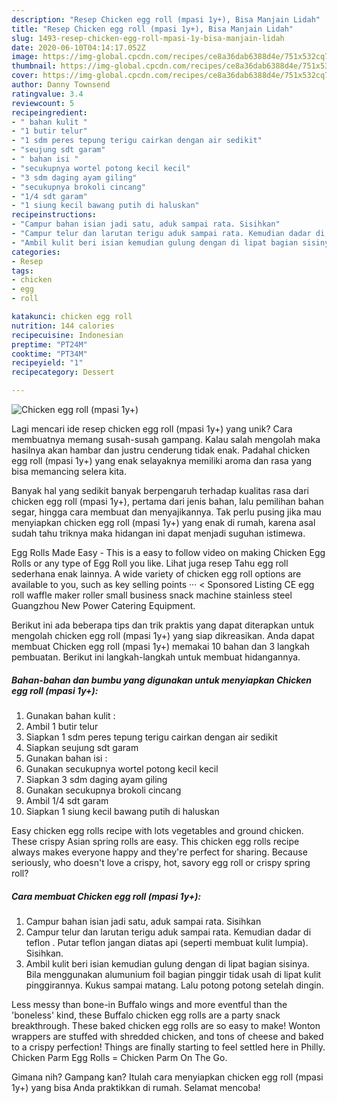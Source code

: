 ```yaml
---
description: "Resep Chicken egg roll (mpasi 1y+), Bisa Manjain Lidah"
title: "Resep Chicken egg roll (mpasi 1y+), Bisa Manjain Lidah"
slug: 1493-resep-chicken-egg-roll-mpasi-1y-bisa-manjain-lidah
date: 2020-06-10T04:14:17.052Z
image: https://img-global.cpcdn.com/recipes/ce8a36dab6388d4e/751x532cq70/chicken-egg-roll-mpasi-1y-foto-resep-utama.jpg
thumbnail: https://img-global.cpcdn.com/recipes/ce8a36dab6388d4e/751x532cq70/chicken-egg-roll-mpasi-1y-foto-resep-utama.jpg
cover: https://img-global.cpcdn.com/recipes/ce8a36dab6388d4e/751x532cq70/chicken-egg-roll-mpasi-1y-foto-resep-utama.jpg
author: Danny Townsend
ratingvalue: 3.4
reviewcount: 5
recipeingredient:
- " bahan kulit "
- "1 butir telur"
- "1 sdm peres tepung terigu cairkan dengan air sedikit"
- "seujung sdt garam"
- " bahan isi "
- "secukupnya wortel potong kecil kecil"
- "3 sdm daging ayam giling"
- "secukupnya brokoli cincang"
- "1/4 sdt garam"
- "1 siung kecil bawang putih di haluskan"
recipeinstructions:
- "Campur bahan isian jadi satu, aduk sampai rata. Sisihkan"
- "Campur telur dan larutan terigu aduk sampai rata. Kemudian dadar di teflon . Putar teflon jangan diatas api (seperti membuat kulit lumpia). Sisihkan."
- "Ambil kulit beri isian kemudian gulung dengan di lipat bagian sisinya. Bila menggunakan alumunium foil bagian pinggir tidak usah di lipat kulit pinggirannya. Kukus sampai matang. Lalu potong potong setelah dingin."
categories:
- Resep
tags:
- chicken
- egg
- roll

katakunci: chicken egg roll 
nutrition: 144 calories
recipecuisine: Indonesian
preptime: "PT24M"
cooktime: "PT34M"
recipeyield: "1"
recipecategory: Dessert

---
```



![Chicken egg roll (mpasi 1y+)](https://img-global.cpcdn.com/recipes/ce8a36dab6388d4e/751x532cq70/chicken-egg-roll-mpasi-1y-foto-resep-utama.jpg)

Lagi mencari ide resep chicken egg roll (mpasi 1y+) yang unik? Cara membuatnya memang susah-susah gampang. Kalau salah mengolah maka hasilnya akan hambar dan justru cenderung tidak enak. Padahal chicken egg roll (mpasi 1y+) yang enak selayaknya memiliki aroma dan rasa yang bisa memancing selera kita.

Banyak hal yang sedikit banyak berpengaruh terhadap kualitas rasa dari chicken egg roll (mpasi 1y+), pertama dari jenis bahan, lalu pemilihan bahan segar, hingga cara membuat dan menyajikannya. Tak perlu pusing jika mau menyiapkan chicken egg roll (mpasi 1y+) yang enak di rumah, karena asal sudah tahu triknya maka hidangan ini dapat menjadi suguhan istimewa.

Egg Rolls Made Easy - This is a easy to follow video on making Chicken Egg Rolls or any type of Egg Roll you like. Lihat juga resep Tahu egg roll sederhana enak lainnya. A wide variety of chicken egg roll options are available to you, such as key selling points ··· &lt; Sponsored Listing CE egg roll waffle maker roller small business snack machine stainless steel Guangzhou New Power Catering Equipment.


Berikut ini ada beberapa tips dan trik praktis yang dapat diterapkan untuk mengolah chicken egg roll (mpasi 1y+) yang siap dikreasikan. Anda dapat membuat Chicken egg roll (mpasi 1y+) memakai 10 bahan dan 3 langkah pembuatan. Berikut ini langkah-langkah untuk membuat hidangannya.

<!--inarticleads1-->

##### Bahan-bahan dan bumbu yang digunakan untuk menyiapkan Chicken egg roll (mpasi 1y+):

1. Gunakan  bahan kulit :
1. Ambil 1 butir telur
1. Siapkan 1 sdm peres tepung terigu cairkan dengan air sedikit
1. Siapkan seujung sdt garam
1. Gunakan  bahan isi :
1. Gunakan secukupnya wortel potong kecil kecil
1. Siapkan 3 sdm daging ayam giling
1. Gunakan secukupnya brokoli cincang
1. Ambil 1/4 sdt garam
1. Siapkan 1 siung kecil bawang putih di haluskan


Easy chicken egg rolls recipe with lots vegetables and ground chicken. These crispy Asian spring rolls are easy. This chicken egg rolls recipe always makes everyone happy and they&#39;re perfect for sharing. Because seriously, who doesn&#39;t love a crispy, hot, savory egg roll or crispy spring roll? 

<!--inarticleads2-->

##### Cara membuat Chicken egg roll (mpasi 1y+):

1. Campur bahan isian jadi satu, aduk sampai rata. Sisihkan
1. Campur telur dan larutan terigu aduk sampai rata. Kemudian dadar di teflon . Putar teflon jangan diatas api (seperti membuat kulit lumpia). Sisihkan.
1. Ambil kulit beri isian kemudian gulung dengan di lipat bagian sisinya. Bila menggunakan alumunium foil bagian pinggir tidak usah di lipat kulit pinggirannya. Kukus sampai matang. Lalu potong potong setelah dingin.


Less messy than bone-in Buffalo wings and more eventful than the &#39;boneless&#39; kind, these Buffalo chicken egg rolls are a party snack breakthrough. These baked chicken egg rolls are so easy to make! Wonton wrappers are stuffed with shredded chicken, and tons of cheese and baked to a crispy perfection! Things are finally starting to feel settled here in Philly. Chicken Parm Egg Rolls = Chicken Parm On The Go. 

Gimana nih? Gampang kan? Itulah cara menyiapkan chicken egg roll (mpasi 1y+) yang bisa Anda praktikkan di rumah. Selamat mencoba!
